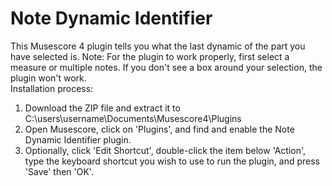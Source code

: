 # Note Dynamic Identifier  
This Musescore 4 plugin tells you what the last dynamic of the part you have selected is. Note: For the plugin to work properly, first select a measure or multiple notes. If you don't see a box around your selection, the plugin won't work.  
Installation process:  
1) Download the ZIP file and extract it to C:\users\username\Documents\Musescore4\Plugins  
2) Open Musescore, click on 'Plugins', and find and enable the Note Dynamic Identifier plugin.
3) Optionally, click 'Edit Shortcut', double-click the item below 'Action', type the keyboard shortcut you wish to use to run the plugin, and press 'Save' then 'OK'.  
